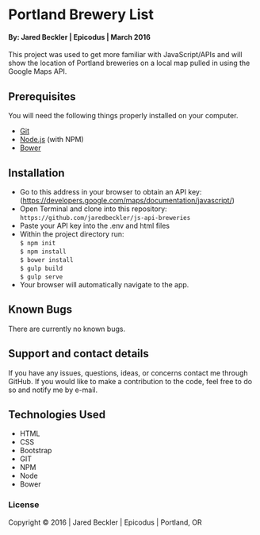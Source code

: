 # Portland Brewery List

#### By: Jared Beckler | Epicodus | March 2016

This project was used to get more familiar with JavaScript/APIs and will show the location of Portland breweries on a local map pulled in using the Google Maps API.

## Prerequisites

You will need the following things properly installed on your computer.

* [Git](http://git-scm.com/)
* [Node.js](http://nodejs.org/) (with NPM)
* [Bower](http://bower.io/)

## Installation

* Go to this address in your browser to obtain an API key: (https://developers.google.com/maps/documentation/javascript/)
* Open Terminal and clone into this repository: `https://github.com/jaredbeckler/js-api-breweries`
* Paste your API key into the .env and html files
* Within the project directory run:<br>
       ```$ npm init ```<br>
       ```$ npm install ```<br>
       ```$ bower install ```<br>
       ```$ gulp build ```<br>
       ```$ gulp serve ```<br>
* Your browser will automatically navigate to the app.

## Known Bugs

There are currently no known bugs.

## Support and contact details

If you have any issues, questions, ideas, or concerns contact me through GitHub. If you would like to make a contribution to the code, feel free to do so and notify me by e-mail.

## Technologies Used

* HTML
* CSS
* Bootstrap
* GIT
* NPM
* Node
* Bower

### License

Copyright &copy; 2016  |  Jared Beckler  |  Epicodus  |  Portland, OR
